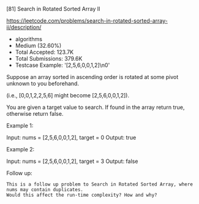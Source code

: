 [81] Search in Rotated Sorted Array II  

https://leetcode.com/problems/search-in-rotated-sorted-array-ii/description/

* algorithms
* Medium (32.60%)
* Total Accepted:    123.7K
* Total Submissions: 379.6K
* Testcase Example:  '[2,5,6,0,0,1,2]\n0'

Suppose an array sorted in ascending order is rotated at some pivot unknown to you beforehand.

(i.e., [0,0,1,2,2,5,6] might become [2,5,6,0,0,1,2]).

You are given a target value to search. If found in the array return true, otherwise return false.

Example 1:


Input: nums = [2,5,6,0,0,1,2], target = 0
Output: true


Example 2:


Input: nums = [2,5,6,0,0,1,2], target = 3
Output: false

Follow up:


	This is a follow up problem to Search in Rotated Sorted Array, where nums may contain duplicates.
	Would this affect the run-time complexity? How and why?


